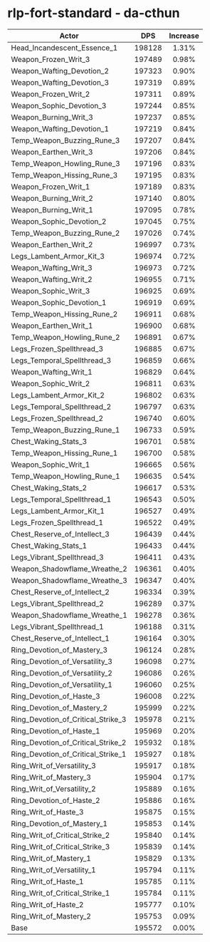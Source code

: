 # rlp-fort-standard - da-cthun
| Actor | DPS | Increase |
|---|:---:|:---:|
|Head_Incandescent_Essence_1|198128|1.31%|
|Weapon_Frozen_Writ_3|197489|0.98%|
|Weapon_Wafting_Devotion_2|197323|0.90%|
|Weapon_Wafting_Devotion_3|197319|0.89%|
|Weapon_Frozen_Writ_2|197311|0.89%|
|Weapon_Sophic_Devotion_3|197244|0.85%|
|Weapon_Burning_Writ_3|197237|0.85%|
|Weapon_Wafting_Devotion_1|197219|0.84%|
|Temp_Weapon_Buzzing_Rune_3|197207|0.84%|
|Weapon_Earthen_Writ_3|197206|0.84%|
|Temp_Weapon_Howling_Rune_3|197196|0.83%|
|Temp_Weapon_Hissing_Rune_3|197195|0.83%|
|Weapon_Frozen_Writ_1|197189|0.83%|
|Weapon_Burning_Writ_2|197140|0.80%|
|Weapon_Burning_Writ_1|197095|0.78%|
|Weapon_Sophic_Devotion_2|197045|0.75%|
|Temp_Weapon_Buzzing_Rune_2|197026|0.74%|
|Weapon_Earthen_Writ_2|196997|0.73%|
|Legs_Lambent_Armor_Kit_3|196974|0.72%|
|Weapon_Wafting_Writ_3|196973|0.72%|
|Weapon_Wafting_Writ_2|196955|0.71%|
|Weapon_Sophic_Writ_3|196925|0.69%|
|Weapon_Sophic_Devotion_1|196919|0.69%|
|Temp_Weapon_Hissing_Rune_2|196911|0.68%|
|Weapon_Earthen_Writ_1|196900|0.68%|
|Temp_Weapon_Howling_Rune_2|196891|0.67%|
|Legs_Frozen_Spellthread_3|196885|0.67%|
|Legs_Temporal_Spellthread_3|196859|0.66%|
|Weapon_Wafting_Writ_1|196829|0.64%|
|Weapon_Sophic_Writ_2|196811|0.63%|
|Legs_Lambent_Armor_Kit_2|196802|0.63%|
|Legs_Temporal_Spellthread_2|196797|0.63%|
|Legs_Frozen_Spellthread_2|196740|0.60%|
|Temp_Weapon_Buzzing_Rune_1|196733|0.59%|
|Chest_Waking_Stats_3|196701|0.58%|
|Temp_Weapon_Hissing_Rune_1|196700|0.58%|
|Weapon_Sophic_Writ_1|196665|0.56%|
|Temp_Weapon_Howling_Rune_1|196635|0.54%|
|Chest_Waking_Stats_2|196617|0.53%|
|Legs_Temporal_Spellthread_1|196543|0.50%|
|Legs_Lambent_Armor_Kit_1|196527|0.49%|
|Legs_Frozen_Spellthread_1|196522|0.49%|
|Chest_Reserve_of_Intellect_3|196439|0.44%|
|Chest_Waking_Stats_1|196433|0.44%|
|Legs_Vibrant_Spellthread_3|196411|0.43%|
|Weapon_Shadowflame_Wreathe_2|196361|0.40%|
|Weapon_Shadowflame_Wreathe_3|196347|0.40%|
|Chest_Reserve_of_Intellect_2|196334|0.39%|
|Legs_Vibrant_Spellthread_2|196289|0.37%|
|Weapon_Shadowflame_Wreathe_1|196278|0.36%|
|Legs_Vibrant_Spellthread_1|196188|0.31%|
|Chest_Reserve_of_Intellect_1|196164|0.30%|
|Ring_Devotion_of_Mastery_3|196124|0.28%|
|Ring_Devotion_of_Versatility_3|196098|0.27%|
|Ring_Devotion_of_Versatility_2|196086|0.26%|
|Ring_Devotion_of_Versatility_1|196060|0.25%|
|Ring_Devotion_of_Haste_3|196008|0.22%|
|Ring_Devotion_of_Mastery_2|195999|0.22%|
|Ring_Devotion_of_Critical_Strike_3|195978|0.21%|
|Ring_Devotion_of_Haste_1|195969|0.20%|
|Ring_Devotion_of_Critical_Strike_2|195932|0.18%|
|Ring_Devotion_of_Critical_Strike_1|195927|0.18%|
|Ring_Writ_of_Versatility_3|195917|0.18%|
|Ring_Writ_of_Mastery_3|195904|0.17%|
|Ring_Writ_of_Versatility_2|195889|0.16%|
|Ring_Devotion_of_Haste_2|195886|0.16%|
|Ring_Writ_of_Haste_3|195875|0.15%|
|Ring_Devotion_of_Mastery_1|195853|0.14%|
|Ring_Writ_of_Critical_Strike_2|195840|0.14%|
|Ring_Writ_of_Critical_Strike_3|195839|0.14%|
|Ring_Writ_of_Mastery_1|195829|0.13%|
|Ring_Writ_of_Versatility_1|195794|0.11%|
|Ring_Writ_of_Haste_1|195785|0.11%|
|Ring_Writ_of_Critical_Strike_1|195784|0.11%|
|Ring_Writ_of_Haste_2|195777|0.10%|
|Ring_Writ_of_Mastery_2|195753|0.09%|
|Base|195572|0.00%|
